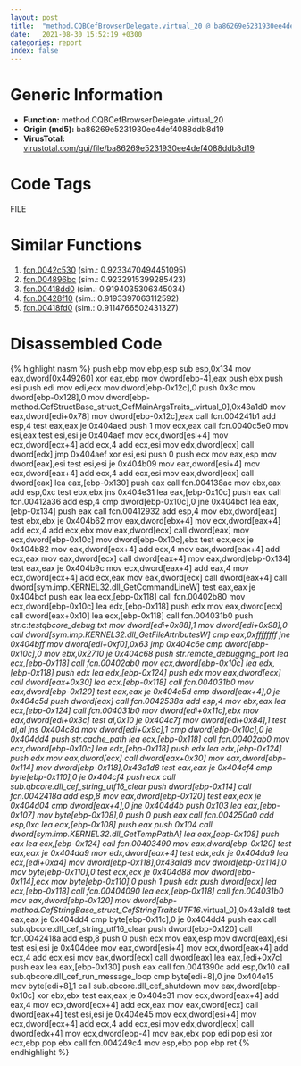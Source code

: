 ```yaml
---
layout: post
title:  "method.CQBCefBrowserDelegate.virtual_20 @ ba86269e5231930ee4def4088ddb8d19"
date:   2021-08-30 15:52:19 +0300
categories: report
index: false
---
```


# Generic Information
- **Function:** method.CQBCefBrowserDelegate.virtual\_20
- **Origin (md5):** ba86269e5231930ee4def4088ddb8d19
- **VirusTotal:** [virustotal.com/gui/file/ba86269e5231930ee4def4088ddb8d19][virustotal_ref]

# Code Tags
<span class="tag" id="FILE">FILE</span>


# Similar Functions

1. [fcn.0042c530][similar_1_ref] (sim.: 0.9233470494451095)
2. [fcn.004896bc][similar_2_ref] (sim.: 0.9232915399285423)
3. [fcn.00418dd0][similar_3_ref] (sim.: 0.9194035306345034)
4. [fcn.00428f10][similar_4_ref] (sim.: 0.9193397063112592)
5. [fcn.00418fd0][similar_5_ref] (sim.: 0.9114766502431327)


# Disassembled Code

{% highlight nasm %}
push ebp
mov ebp,esp
sub esp,0x134
mov eax,dword[0x449260]
xor eax,ebp
mov dword[ebp-4],eax
push ebx
push esi
push edi
mov edi,ecx
mov dword[ebp-0x12c],0
push 0x3c
mov dword[ebp-0x128],0
mov dword[ebp-method.CefStructBase_struct_CefMainArgsTraits_.virtual_0],0x43a1d0
mov eax,dword[edi+0x78]
mov dword[ebp-0x12c],eax
call fcn.004241b1
add esp,4
test eax,eax
je 0x404aed
push 1
mov ecx,eax
call fcn.0040c5e0
mov esi,eax
test esi,esi
je 0x404aef
mov ecx,dword[esi+4]
mov ecx,dword[ecx+4]
add ecx,4
add ecx,esi
mov edx,dword[ecx]
call dword[edx]
jmp 0x404aef
xor esi,esi
push 0
push ecx
mov eax,esp
mov dword[eax],esi
test esi,esi
je 0x404b09
mov eax,dword[esi+4]
mov ecx,dword[eax+4]
add ecx,4
add ecx,esi
mov eax,dword[ecx]
call dword[eax]
lea eax,[ebp-0x130]
push eax
call fcn.004138ac
mov ebx,eax
add esp,0xc
test ebx,ebx
jns 0x404e31
lea eax,[ebp-0x10c]
push eax
call fcn.00412a36
add esp,4
cmp dword[ebp-0x10c],0
jne 0x404bcf
lea eax,[ebp-0x134]
push eax
call fcn.00412932
add esp,4
mov ebx,dword[eax]
test ebx,ebx
je 0x404b62
mov eax,dword[ebx+4]
mov ecx,dword[eax+4]
add ecx,4
add ecx,ebx
mov eax,dword[ecx]
call dword[eax]
mov ecx,dword[ebp-0x10c]
mov dword[ebp-0x10c],ebx
test ecx,ecx
je 0x404b82
mov eax,dword[ecx+4]
add ecx,4
mov eax,dword[eax+4]
add ecx,eax
mov eax,dword[ecx]
call dword[eax+4]
mov eax,dword[ebp-0x134]
test eax,eax
je 0x404b9c
mov ecx,dword[eax+4]
add eax,4
mov ecx,dword[ecx+4]
add ecx,eax
mov eax,dword[ecx]
call dword[eax+4]
call dword[sym.imp.KERNEL32.dll_GetCommandLineW]
test eax,eax
je 0x404bcf
push eax
lea ecx,[ebp-0x118]
call fcn.00402b80
mov ecx,dword[ebp-0x10c]
lea edx,[ebp-0x118]
push edx
mov eax,dword[ecx]
call dword[eax+0x10]
lea ecx,[ebp-0x118]
call fcn.004031b0
push str.c:_testqbcore_debug.txt
mov dword[edi+0x88],1
mov dword[edi+0x98],0
call dword[sym.imp.KERNEL32.dll_GetFileAttributesW]
cmp eax,0xffffffff
jne 0x404bff
mov dword[edi+0xf0],0x63
jmp 0x404c6e
cmp dword[ebp-0x10c],0
mov ebx,0x2710
je 0x404c68
push str.remote_debugging_port
lea ecx,[ebp-0x118]
call fcn.00402ab0
mov ecx,dword[ebp-0x10c]
lea edx,[ebp-0x118]
push edx
lea edx,[ebp-0x124]
push edx
mov eax,dword[ecx]
call dword[eax+0x30]
lea ecx,[ebp-0x118]
call fcn.004031b0
mov eax,dword[ebp-0x120]
test eax,eax
je 0x404c5d
cmp dword[eax+4],0
je 0x404c5d
push dword[eax]
call fcn.0042538a
add esp,4
mov ebx,eax
lea ecx,[ebp-0x124]
call fcn.004031b0
mov dword[edi+0x11c],ebx
mov eax,dword[edi+0x3c]
test al,0x10
je 0x404c7f
mov dword[edi+0x84],1
test al,al
jns 0x404c8d
mov dword[edi+0x9c],1
cmp dword[ebp-0x10c],0
je 0x404dd4
push str.cache_path
lea ecx,[ebp-0x118]
call fcn.00402ab0
mov ecx,dword[ebp-0x10c]
lea edx,[ebp-0x118]
push edx
lea edx,[ebp-0x124]
push edx
mov eax,dword[ecx]
call dword[eax+0x30]
mov eax,dword[ebp-0x114]
mov dword[ebp-0x118],0x43a1d8
test eax,eax
je 0x404cf4
cmp byte[ebp-0x110],0
je 0x404cf4
push eax
call sub.qbcore.dll_cef_string_utf16_clear
push dword[ebp-0x114]
call fcn.0042418a
add esp,8
mov eax,dword[ebp-0x120]
test eax,eax
je 0x404d04
cmp dword[eax+4],0
jne 0x404d4b
push 0x103
lea eax,[ebp-0x107]
mov byte[ebp-0x108],0
push 0
push eax
call fcn.004250a0
add esp,0xc
lea eax,[ebp-0x108]
push eax
push 0x104
call dword[sym.imp.KERNEL32.dll_GetTempPathA]
lea eax,[ebp-0x108]
push eax
lea ecx,[ebp-0x124]
call fcn.00403490
mov eax,dword[ebp-0x120]
test eax,eax
je 0x404da9
mov edx,dword[eax+4]
test edx,edx
je 0x404da9
lea ecx,[edi+0xa4]
mov dword[ebp-0x118],0x43a1d8
mov dword[ebp-0x114],0
mov byte[ebp-0x110],0
test ecx,ecx
je 0x404d88
mov dword[ebp-0x114],ecx
mov byte[ebp-0x110],0
push 1
push edx
push dword[eax]
lea ecx,[ebp-0x118]
call fcn.00404090
lea ecx,[ebp-0x118]
call fcn.004031b0
mov eax,dword[ebp-0x120]
mov dword[ebp-method.CefStringBase_struct_CefStringTraitsUTF16_.virtual_0],0x43a1d8
test eax,eax
je 0x404dd4
cmp byte[ebp-0x11c],0
je 0x404dd4
push eax
call sub.qbcore.dll_cef_string_utf16_clear
push dword[ebp-0x120]
call fcn.0042418a
add esp,8
push 0
push ecx
mov eax,esp
mov dword[eax],esi
test esi,esi
je 0x404dee
mov eax,dword[esi+4]
mov ecx,dword[eax+4]
add ecx,4
add ecx,esi
mov eax,dword[ecx]
call dword[eax]
lea eax,[edi+0x7c]
push eax
lea eax,[ebp-0x130]
push eax
call fcn.0041390c
add esp,0x10
call sub.qbcore.dll_cef_run_message_loop
cmp byte[edi+8],0
jne 0x404e15
mov byte[edi+8],1
call sub.qbcore.dll_cef_shutdown
mov eax,dword[ebp-0x10c]
xor ebx,ebx
test eax,eax
je 0x404e31
mov ecx,dword[eax+4]
add eax,4
mov ecx,dword[ecx+4]
add ecx,eax
mov eax,dword[ecx]
call dword[eax+4]
test esi,esi
je 0x404e45
mov ecx,dword[esi+4]
mov ecx,dword[ecx+4]
add ecx,4
add ecx,esi
mov edx,dword[ecx]
call dword[edx+4]
mov ecx,dword[ebp-4]
mov eax,ebx
pop edi
pop esi
xor ecx,ebp
pop ebx
call fcn.004249c4
mov esp,ebp
pop ebp
ret
{% endhighlight %}


[similar_1_ref]: /report/fcn.0042c530@e2ba7f10eb234338a49853c34d7d9c56
[similar_2_ref]: /report/fcn.004896bc@b3771987fba16f4fba07d1109ec72c76
[similar_3_ref]: /report/fcn.00418dd0@e2ba7f10eb234338a49853c34d7d9c56
[similar_4_ref]: /report/fcn.00428f10@e2ba7f10eb234338a49853c34d7d9c56
[similar_5_ref]: /report/fcn.00418fd0@279a61b1e76da49531f1f16fd1102a2d
[virustotal_ref]: https://www.virustotal.com/gui/file/ba86269e5231930ee4def4088ddb8d19